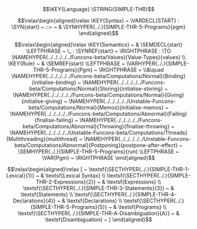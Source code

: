 $$\KEY{Language} \STRING{SIMPLE-THR}$$



$$\relax\begin{aligned}\relax
  \KEY{Syntax} ~ 
    \VARDECL{START} : \SYN{start}
      ~ ::= ~ & \SYNHYPER{../.}{SIMPLE-THR-5-Programs}{pgm}
\end{aligned}$$

$$\relax\begin{aligned}\relax
  \KEY{Semantics} ~ 
  & \SEMDECL{start} \LEFTPHRASE ~ \_ : \SYNREF{start} ~ \RIGHTPHRASE  :  \TO \NAMEHYPER{../../../../../Funcons-beta/Values}{Value-Types}{values} 
\\
  \KEY{Rule} ~ 
    & \SEMREF{start} \LEFTPHRASE ~ \VARHYPER{../.}{SIMPLE-THR-5-Programs}{Pgm} ~ \RIGHTPHRASE  = \\&\quad
      \NAMEHYPER{../../../../../Funcons-beta/Computations/Normal}{Binding}{initialise-binding} ~
        \NAMEHYPER{../../../../../Funcons-beta/Computations/Normal}{Storing}{initialise-storing} ~
          \NAMEHYPER{../../../../../Funcons-beta/Computations/Normal}{Giving}{initialise-giving} ~
            \NAMEHYPER{../../../../../Unstable-Funcons-beta/Computations/Normal}{Memos}{initialise-memos} ~
              \NAMEHYPER{../../../../../Funcons-beta/Computations/Abnormal}{Failing}{finalise-failing} ~
                \NAMEHYPER{../../../../../Funcons-beta/Computations/Abnormal}{Throwing}{finalise-throwing} ~
                  \NAMEHYPER{../../../../../Unstable-Funcons-beta/Computations/Threads}{Multithreading}{multithread} ~
                    \NAMEHYPER{../../../../../Unstable-Funcons-beta/Computations/Abnormal}{Postponing}{postpone-after-effect} ~
                      \SEMHYPER{../.}{SIMPLE-THR-5-Programs}{run} \LEFTPHRASE ~ \VAR{Pgm} ~ \RIGHTPHRASE 
\end{aligned}$$


$$\relax\begin{aligned}\relax
  [ ~ 
  \textsf{\SECTHYPER{../.}{SIMPLE-THR-1-Lexical}{1}} ~ & \textsf{Lexical Syntax} \\
  \textsf{\SECTHYPER{../.}{SIMPLE-THR-2-Expressions}{2}} ~ & \textsf{Expressions} \\
  \textsf{\SECTHYPER{../.}{SIMPLE-THR-3-Statements}{3}} ~ & \textsf{Statements} \\
  \textsf{\SECTHYPER{../.}{SIMPLE-THR-4-Declarations}{4}} ~ & \textsf{Declarations} \\
  \textsf{\SECTHYPER{../.}{SIMPLE-THR-5-Programs}{5}} ~ & \textsf{Programs} \\
  \textsf{\SECTHYPER{../.}{SIMPLE-THR-A-Disambiguation}{A}} ~ & \textsf{Disambiguation}
  ~ ]
\end{aligned}$$



[Funcons-beta]: /CBS-beta/math/Funcons-beta
  "FUNCONS-BETA"
[Unstable-Funcons-beta]: /CBS-beta/math/Unstable-Funcons-beta
  "UNSTABLE-FUNCONS-BETA"
[Languages-beta]: /CBS-beta/math/Languages-beta
  "LANGUAGES-BETA"
[Unstable-Languages-beta]: /CBS-beta/math/Unstable-Languages-beta
  "UNSTABLE-LANGUAGES-BETA"
[CBS-beta]: /CBS-beta 
  "CBS-BETA"
